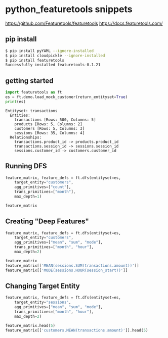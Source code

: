# python_featuretools snippets

https://github.com/Featuretools/featuretools
https://docs.featuretools.com/

## pip install
```bash
$ pip install pyYAML --ignore-installed
$ pip install cloudpickle --ignore-installed
$ pip install featuretools
Successfully installed featuretools-0.1.21
```

## getting started
```python
import featuretools as ft
es = ft.demo.load_mock_customer(return_entityset=True)
print(es)
```

```
Entityset: transactions
  Entities:
    transactions [Rows: 500, Columns: 5]
    products [Rows: 5, Columns: 2]
    customers [Rows: 5, Columns: 3]
    sessions [Rows: 35, Columns: 4]
  Relationships:
    transactions.product_id -> products.product_id
    transactions.session_id -> sessions.session_id
    sessions.customer_id -> customers.customer_id
```

## Running DFS
```python
feature_matrix, feature_defs = ft.dfs(entityset=es,
    target_entity="customers",
    agg_primitives=["count"],
    trans_primitives=["month"],
    max_depth=1)

feature_matrix
```

## Creating "Deep Features"
```python
feature_matrix, feature_defs = ft.dfs(entityset=es,
    target_entity="customers",
    agg_primitives=["mean", "sum", "mode"],
    trans_primitives=["month", "hour"],
    max_depth=2)

feature_matrix
feature_matrix[['MEAN(sessions.SUM(transactions.amount))']]
feature_matrix[['MODE(sessions.HOUR(session_start))']]
```


## Changing Target Entity
```python
feature_matrix, feature_defs = ft.dfs(entityset=es,
    target_entity="sessions",
    agg_primitives=["mean", "sum", "mode"],
    trans_primitives=["month", "hour"],
    max_depth=2)

feature_matrix.head(5)
feature_matrix[['customers.MEAN(transactions.amount)']].head(5)
```


